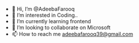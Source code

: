 - 👋 Hi, I’m @AdeebaFarooq
- 👀 I’m interested in Coding..
- 🌱 I’m currently learning frontend
- 💞️ I’m looking to collaborate on Microsoft
- 📫 How to reach me adeebafarooq39@gmail.com

<!---
AdeebaFarooq/AdeebaFarooq is a ✨ special ✨ repository because its `README.md` (this file) appears on your GitHub profile.
You can click the Preview link to take a look at your changes.
--->
